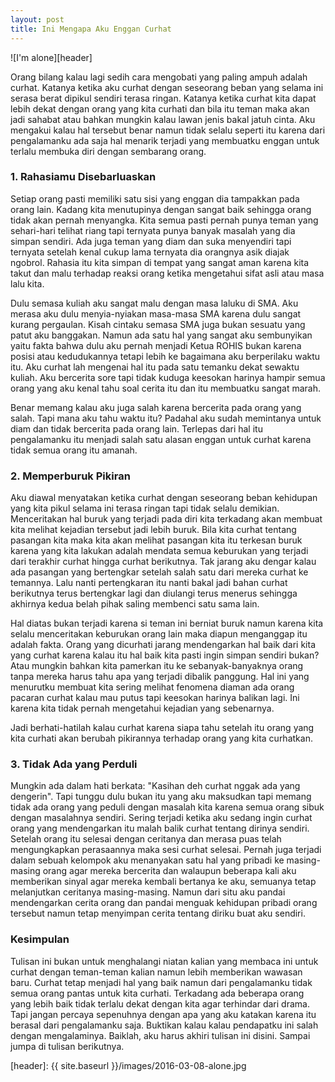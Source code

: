 ```yaml
---
layout: post
title: Ini Mengapa Aku Enggan Curhat
---
```

![I'm alone][header]

Orang bilang kalau lagi sedih cara mengobati yang paling ampuh adalah curhat. Katanya ketika aku curhat dengan seseorang beban
yang selama ini serasa berat dipikul sendiri terasa ringan. Katanya ketika curhat kita dapat lebih dekat dengan orang yang
kita curhati dan bila itu teman maka akan jadi sahabat atau bahkan mungkin kalau lawan jenis bakal jatuh cinta. Aku mengakui kalau
hal tersebut benar namun tidak selalu seperti itu karena dari pengalamanku ada saja hal menarik terjadi yang membuatku enggan
untuk terlalu membuka diri dengan sembarang orang.

### 1. Rahasiamu Disebarluaskan

Setiap orang pasti memiliki satu sisi yang enggan dia tampakkan pada orang lain. Kadang kita menutupinya dengan sangat baik sehingga
orang tidak akan pernah menyangka. Kita semua pasti pernah punya teman yang sehari-hari telihat riang tapi ternyata punya banyak masalah
yang dia simpan sendiri. Ada juga teman yang diam dan suka menyendiri tapi ternyata setelah kenal cukup lama ternyata dia orangnya asik
diajak ngobrol. Rahasia itu kita simpan di tempat yang sangat aman karena kita takut dan malu terhadap reaksi orang ketika mengetahui
sifat asli atau masa lalu kita.

Dulu semasa kuliah aku sangat malu dengan masa laluku di SMA. Aku merasa aku dulu menyia-nyiakan masa-masa SMA karena dulu sangat kurang
pergaulan. Kisah cintaku semasa SMA juga bukan sesuatu yang patut aku banggakan. Namun ada satu hal yang sangat aku sembunyikan yaitu fakta
bahwa dulu aku pernah menjadi Ketua ROHIS bukan karena posisi atau kedudukannya tetapi lebih ke bagaimana aku berperilaku waktu itu. Aku
curhat lah mengenai hal itu pada satu temanku dekat sewaktu kuliah. Aku bercerita sore tapi tidak kuduga keesokan harinya hampir semua
orang yang aku kenal tahu soal cerita itu dan itu membuatku sangat marah.

Benar memang kalau aku juga salah karena bercerita pada orang yang salah. Tapi mana aku tahu waktu itu? Padahal aku sudah memintanya untuk
diam dan tidak bercerita pada orang lain. Terlepas dari hal itu pengalamanku itu menjadi salah satu alasan enggan untuk curhat karena tidak
semua orang itu amanah.

### 2. Memperburuk Pikiran

Aku diawal menyatakan ketika curhat dengan seseorang beban kehidupan yang kita pikul selama ini terasa ringan tapi tidak selalu demikian.
Menceritakan hal buruk yang terjadi pada diri kita terkadang akan membuat kita melihat kejadian tersebut jadi lebih buruk. Bila kita curhat
tentang pasangan kita maka kita akan melihat pasangan kita itu terkesan buruk karena yang kita lakukan adalah mendata semua keburukan
yang terjadi dari terakhir curhat hingga curhat berikutnya. Tak jarang aku dengar kalau ada pasangan yang bertengkar setelah salah satu dari
mereka curhat ke temannya. Lalu nanti pertengkaran itu nanti bakal jadi bahan curhat berikutnya terus bertengkar lagi dan diulangi terus
menerus sehingga akhirnya kedua belah pihak saling membenci satu sama lain.

Hal diatas bukan terjadi karena si teman ini berniat buruk namun karena kita selalu menceritakan keburukan orang lain maka diapun menganggap
itu adalah fakta. Orang yang dicurhati jarang mendengarkan hal baik dari kita yang curhat karena kalau itu hal baik kita pasti ingin simpan
sendiri bukan? Atau mungkin bahkan kita pamerkan itu ke sebanyak-banyaknya orang tanpa mereka harus tahu apa yang terjadi dibalik panggung.
Hal ini yang menurutku membuat kita sering melihat fenomena diaman ada orang pacaran curhat kalau mau putus tapi keesokan harinya balikan lagi.
Ini karena kita tidak pernah mengetahui kejadian yang sebenarnya.

Jadi berhati-hatilah kalau curhat karena siapa tahu setelah itu orang yang kita curhati akan berubah pikirannya terhadap orang yang kita curhatkan.

### 3. Tidak Ada yang Perduli

Mungkin ada dalam hati berkata: "Kasihan deh curhat nggak ada yang dengerin". Tapi tunggu dulu bukan itu yang aku maksudkan tapi memang tidak
ada orang yang peduli dengan masalah kita karena semua orang sibuk dengan masalahnya sendiri. Sering terjadi ketika aku sedang ingin curhat
orang yang mendengarkan itu malah balik curhat tentang dirinya sendiri. Setelah orang itu selesai dengan ceritanya dan merasa puas telah
mengungkapkan perasaannya maka sesi curhat selesai. Pernah juga terjadi dalam sebuah kelompok aku menanyakan satu hal yang pribadi ke masing-masing
orang agar mereka bercerita dan walaupun beberapa kali aku memberikan sinyal agar mereka kembali bertanya ke aku, semuanya tetap melanjutkan ceritanya
masing-masing. Namun dari situ aku pandai mendengarkan cerita orang dan pandai menguak kehidupan pribadi orang tersebut namun tetap menyimpan cerita
tentang diriku buat aku sendiri.

### Kesimpulan

Tulisan ini bukan untuk menghalangi niatan kalian yang membaca ini untuk curhat dengan teman-teman kalian namun lebih memberikan wawasan baru.
Curhat tetap menjadi hal yang baik namun dari pengalamanku tidak semua orang pantas untuk kita curhati. Terkadang ada beberapa orang yang
lebih baik tidak terlalu dekat dengan kita agar terhindar dari drama. Tapi jangan percaya sepenuhnya dengan apa yang aku katakan karena itu
berasal dari pengalamanku saja. Buktikan kalau kalau pendapatku ini salah dengan mengalaminya. Baiklah, aku harus akhiri tulisan ini disini.
Sampai jumpa di tulisan berikutnya.

[header]: {{ site.baseurl }}/images/2016-03-08-alone.jpg
